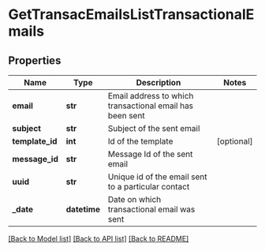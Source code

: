 # GetTransacEmailsListTransactionalEmails

## Properties
Name | Type | Description | Notes
------------ | ------------- | ------------- | -------------
**email** | **str** | Email address to which transactional email has been sent | 
**subject** | **str** | Subject of the sent email | 
**template_id** | **int** | Id of the template | [optional] 
**message_id** | **str** | Message Id of the sent email | 
**uuid** | **str** | Unique id of the email sent to a particular contact | 
**_date** | **datetime** | Date on which transactional email was sent | 

[[Back to Model list]](../README.md#documentation-for-models) [[Back to API list]](../README.md#documentation-for-api-endpoints) [[Back to README]](../README.md)


